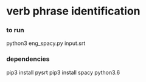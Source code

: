 # verb phrase identification

### to run
python3 eng_spacy.py input.srt

### dependencies
pip3 install pysrt
pip3 install spacy
python3.6 
